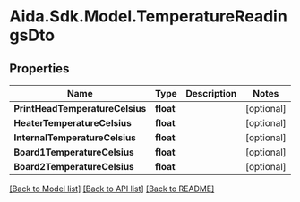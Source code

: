 # Aida.Sdk.Model.TemperatureReadingsDto

## Properties

Name | Type | Description | Notes
------------ | ------------- | ------------- | -------------
**PrintHeadTemperatureCelsius** | **float** |  | [optional] 
**HeaterTemperatureCelsius** | **float** |  | [optional] 
**InternalTemperatureCelsius** | **float** |  | [optional] 
**Board1TemperatureCelsius** | **float** |  | [optional] 
**Board2TemperatureCelsius** | **float** |  | [optional] 

[[Back to Model list]](../README.md#documentation-for-models) [[Back to API list]](../README.md#documentation-for-api-endpoints) [[Back to README]](../README.md)

